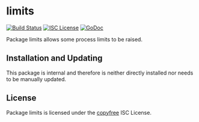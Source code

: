 limits
======

[![Build Status](http://img.shields.io/travis/fonero/fnod.svg)](https://travis-ci.org/fonero/fnod)
[![ISC License](http://img.shields.io/badge/license-ISC-blue.svg)](http://copyfree.org)
[![GoDoc](http://img.shields.io/badge/godoc-reference-blue.svg)](http://godoc.org/github.com/fonero-project/fnod/internal/limits)

Package limits allows some process limits to be raised.

## Installation and Updating

This package is internal and therefore is neither directly installed nor needs
to be manually updated.

## License

Package limits is licensed under the [copyfree](http://copyfree.org) ISC
License.
